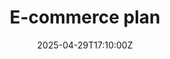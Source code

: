 ---
title: E-commerce plan
linkTitle: E-commerce plan
date: '2025-04-29T17:10:00Z'
weight: 1
description: Comprehensive e-commerce plan covering market analysis, platform selection,
  website development, payment security, inventory management, marketing strategy,
  customer service, implementation timeline, and success metrics to establish an online
  shop.
draft: false
ref: e-commerce-plan
---